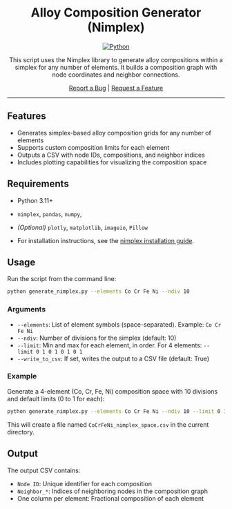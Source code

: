 <div align="center">

# Alloy Composition Generator (Nimplex)

[![Python](https://img.shields.io/badge/python-3.11+-brightgreen.svg)](https://www.python.org/)

This script uses the Nimplex library to generate alloy compositions within a simplex for any number of elements. It builds a composition graph with node coordinates and neighbor connections.

<p>
  <a href="https://github.com/BIRDSHOT-FUSE/Alloy-Design/issues/new?labels=bug">Report a Bug</a> |
  <a href="https://github.com/BIRDSHOT-FUSE/Alloy-Design/issues/new?labels=enhancement">Request a Feature</a>
</p>

</div>

---

## Features

- Generates simplex-based alloy composition grids for any number of elements
- Supports custom composition limits for each element
- Outputs a CSV with node IDs, compositions, and neighbor indices
- Includes plotting capabilities for visualizing the composition space

## Requirements

- Python 3.11+
- `nimplex`, `pandas`, `numpy`,
- *(Optional)* `plotly`, `matplotlib`, `imageio`, `Pillow`

- For installation instructions, see the [nimplex installation guide](https://github.com/BIRDSHOT-FUSE/nimplex#installation).

## Usage

Run the script from the command line:

```bash
python generate_nimplex.py --elements Co Cr Fe Ni --ndiv 10
```

### Arguments

- `--elements`: List of element symbols (space-separated). Example: `Co Cr Fe Ni`
- `--ndiv`: Number of divisions for the simplex (default: 10)
- `--limit`: Min and max for each element, in order. For 4 elements: `--limit 0 1 0 1 0 1 0 1`
- `--write_to_csv`: If set, writes the output to a CSV file (default: True)

### Example

Generate a 4-element (Co, Cr, Fe, Ni) composition space with 10 divisions and default limits (0 to 1 for each):

```bash
python generate_nimplex.py --elements Co Cr Fe Ni --ndiv 10 --limit 0 1 0 1 0 1 0 1 --write_to_csv
```

This will create a file named `CoCrFeNi_nimplex_space.csv` in the current directory.

## Output

The output CSV contains:
- `Node ID`: Unique identifier for each composition
- `Neighbor_*`: Indices of neighboring nodes in the composition graph
- One column per element: Fractional composition of each element
